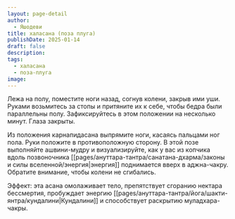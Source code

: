 ```yaml
---
layout: page-detail
author:
  - Яшодеви
title: халасана (поза плуга)
publishDate: 2025-01-14
draft: false
description: 
tags:
  - халасана
  - поза-плуга
image:
---
```

Лежа на полу, поместите ноги назад, согнув колени, закрыв ими уши. Руками возьмитесь за стопы и притяните их к себе, чтобы бедра были параллельны полу. Зафиксируйтесь в этом положении на несколько минут. Глаза закрыты.

Из положения карнапидасана выпрямите ноги, касаясь пальцами ног пола. Руки положите в противоположную сторону. В этой позе выполняйте ашвини-мудру и визуализируйте, как у вас из копчика вдоль позвоночника [[pages/ануттара-тантра/санатана-дхарма/законы и силы вселенной/энергия|энергия]] поднимается вверх в аджна-чакру. Обратите внимание, чтобы колени не сгибались. 

Эффект: эта асана омолаживает тело, препятствует сгоранию нектара бессмертия, пробуждает энергию [[pages/ануттара-тантра/йога/шакти-янтра/кундалини|Кундалини]] и способствует раскрытию муладхара-чакры.